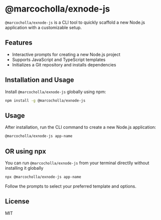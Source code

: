 # @marcocholla/exnode-js

`@marcocholla/exnode-js` is a CLI tool to quickly scaffold a new Node.js application with a customizable setup.

## Features

- Interactive prompts for creating a new Node.js project
- Supports JavaScript and TypeScript templates
- Initializes a Git repository and installs dependencies

## Installation and Usage

Install `@marcocholla/exnode-js` globally using npm:

```bash
npm install -g @marcocholla/exnode-js
```

## Usage

After installation, run the CLI command to create a new Node.js application:

```bash
@marcocholla/exnode-js app-name
```

## OR using npx

You can run `@marcocholla/exnode-js` from your terminal directlly without installing it globally

```bash
npx @marcocholla/exnode-js app-name
```

Follow the prompts to select your preferred template and options.

## License

MIT
